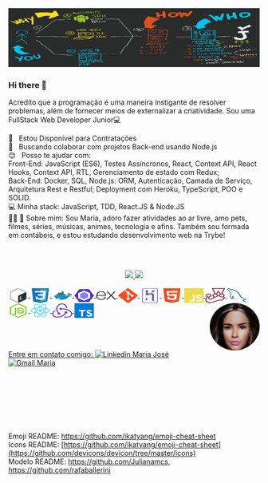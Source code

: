 <img width="auto" src="https://github.com/Julianamcs/julianamcs/blob/3769b4363d8a49c6e481cd85b7b3af0ae9c56bd6/Img/bg.jpg">

### Hi there 👋

Acredito que a programação é uma maneira instigante de resolver problemas, além de fornecer meios de externalizar a criatividade.
Sou uma FullStack Web Developer Junior💻

 :rocket:  &nbsp; Estou Disponível para Contratações
 <br/> :purple_heart: &nbsp; Buscando colaborar com projetos Back-end usando Node.js
 <br/> :blush: &nbsp; Posso te ajudar com:
 <br/>Front-End: JavaScript (ES6), Testes Assíncronos, React, Context API, React Hooks, Context API, RTL, Gerenciamento de estado com Redux;
 <br/>Back-End: Docker, SQL, Node.js: ORM, Autenticação, Camada de Serviço, Arquitetura Rest e Restful; Deployment com Heroku, TypeScript, POO e SOLID.
 <br/> 💻 Minha stack: JavaScript, TDD, React.JS & Node.JS
 <br/> 👷‍♀️ 💬 Sobre mim: Sou Maria, adoro fazer atividades ao ar livre, amo pets, filmes, séries, músicas, animes, tecnologia e afins. Também sou formada em contábeis, e estou estudando desenvolvimento web na Trybe!
 
 <br/> <br/>
 
<div align="center">
  <a href="https://github.com/MarieJLisboa">
  <img height="180em" src="https://github-readme-stats.vercel.app/api?username=MarieJLisboa&show_icons=true&theme=midnight-purple&include_all_commits=true&count_private=true"/>
  <img height="180em" src="https://github-readme-stats.vercel.app/api/top-langs/?username=MarieJLisboa&layout=compact&langs_count=7&theme=midnight-purple"/>
</div>
<div style="display: inline_block"><br>
  <img align="center" alt="MJ-bash" height="30" width="40" src="https://raw.githubusercontent.com/devicons/devicon/master/icons/bash/bash-original.svg">
  <img align="center" alt="MJ-CSS" height="30" width="40" src="https://raw.githubusercontent.com/devicons/devicon/master/icons/css3/css3-original.svg">
  <img align="center" alt="MJ-docker" height="30" width="40" src="https://raw.githubusercontent.com/devicons/devicon/master/icons/docker/docker-original.svg">
  <img align="center" alt="MJ-eslint" height="30" width="40" src="https://raw.githubusercontent.com/devicons/devicon/master/icons/eslint/eslint-original.svg">
  <img align="center" alt="MJ-express" height="30" width="40" src="https://raw.githubusercontent.com/devicons/devicon/master/icons/express/express-original.svg">
  <img align="center" alt="MJ-git" height="30" width="40" src="https://raw.githubusercontent.com/devicons/devicon/master/icons/git/git-original.svg">
  <img align="center" alt="MJ-heroku" height="30" width="40" src="https://raw.githubusercontent.com/devicons/devicon/master/icons/heroku/heroku-original.svg">
  <img align="center" alt="MJ-HTML" height="30" width="40" src="https://raw.githubusercontent.com/devicons/devicon/master/icons/html5/html5-original.svg">
  <img align="center" alt="MJ-Js" height="30" width="40" src="https://raw.githubusercontent.com/devicons/devicon/master/icons/javascript/javascript-plain.svg">
  <img align="center" alt="MJ-jest" height="30" width="40" src="https://raw.githubusercontent.com/devicons/devicon/master/icons/jest/jest-plain.svg">
  <img align="center" alt="MJ-mysql" height="30" width="40" src="https://raw.githubusercontent.com/devicons/devicon/master/icons/mysql/mysql-original.svg">
  <img align="center" alt="MJ-nodejs" height="30" width="40" src="https://raw.githubusercontent.com/devicons/devicon/master/icons/nodejs/nodejs-original.svg">
  <img align="center" alt="MJ-react" height="30" width="40" src="https://raw.githubusercontent.com/devicons/devicon/master/icons/react/react-original.svg">
  <img align="center" alt="MJ-redux" height="30" width="40" src="https://raw.githubusercontent.com/devicons/devicon/master/icons/redux/redux-original.svg">
  <img align="center" alt="MJ-typescript" height="30" width="40" src="https://raw.githubusercontent.com/devicons/devicon/master/icons/typescript/typescript-original.svg">
  <img align="right" alt="Maria" height="95" width="100"; src="https://github.com/MarieJLisboa/MarieJLisboa/blob/main/Barbieu%20(1).png?raw=true"> 
</div>
  
  ##
 

 <br/>  <br/> Entre em contato comigo: [![Linkedin Maria José](https://img.shields.io/badge/-mariejl-blue?style=flat-square&logo=Linkedin&logoColor=white&link=https://linkedin.com/in/mariejl/)](https://linkedin.com/in/mariejl/)
[![Gmail Maria](https://img.shields.io/badge/-mariajr.lisboa@gmail.com-c14438?style=flat-square&logo=Gmail&logoColor=white&link=mailto:mariajr.lisboa@gmail.com)](mailto:mariajr.lisboa@gmail.com)




<br/>  <br/><br/>  <br/><br/>



 <br/>Emoji README: https://github.com/ikatyang/emoji-cheat-sheet
 <br/>Icons README: [https://github.com/ikatyang/emoji-cheat-sheet](https://github.com/devicons/devicon/tree/master/icons)
 <br/>Modelo README: https://github.com/Julianamcs, https://github.com/rafaballerini
